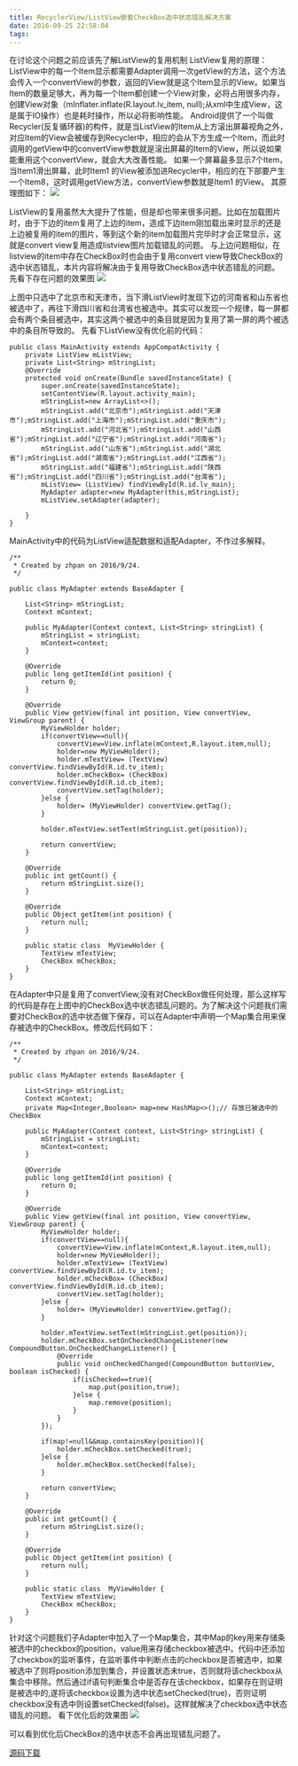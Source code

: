 ```yaml
---
title: RecyclerView/ListView嵌套CheckBox选中状态错乱解决方案
date: 2016-09-25 22:58:04
tags:
---
```


在讨论这个问题之前应该先了解ListView的复用机制
ListView复用的原理：ListView中的每一个Item显示都需要Adapter调用一次getView的方法，这个方法会传入一个convertView的参数，返回的View就是这个Item显示的View。如果当Item的数量足够大，再为每一个Item都创建一个View对象，必将占用很多内存，创建View对象（mInflater.inflate(R.layout.lv_item, null);从xml中生成View，这是属于IO操作）也是耗时操作，所以必将影响性能。
Android提供了一个叫做Recycler(反复循环器)的构件，就是当ListView的Item从上方滚出屏幕视角之外，对应Item的View会被缓存到Recycler中，相应的会从下方生成一个Item，而此时调用的getView中的convertView参数就是滚出屏幕的Item的View，所以说如果能重用这个convertView，就会大大改善性能。
如果一个屏幕最多显示7个Item，当Item1滑出屏幕，此时Item1 的View被添加进Recycler中，相应的在下部要产生一个Item8，这时调用getView方法，convertView参数就是Item1 的View。 其原理图如下：
![](https://raw.githubusercontent.com/zhpanvip/Resource/master/image/0401.jfif)

ListView的复用虽然大大提升了性能，但是却也带来很多问题。比如在加载图片时，由于下边的item复用了上边的item，造成下边item刚加载出来时显示的还是上边被复用的item的图片，等到这个新的item加载图片完毕时才会正常显示，这就是convert view复用造成listview图片加载错乱的问题。
与上边问题相似，在listview的item中存在CheckBox时也会由于复用convert view导致CheckBox的选中状态错乱，本片内容将解决由于复用导致CheckBox选中状态错乱的问题。
先看下存在问题的效果图
![](https://raw.githubusercontent.com/zhpanvip/Resource/master/image/0402.jfif)


上图中只选中了北京市和天津市，当下滑ListView时发现下边的河南省和山东省也被选中了，再往下滑四川省和台湾省也被选中。其实可以发现一个规律，每一屏都会有两个条目被选中，其实这两个被选中的条目就是因为复用了第一屏的两个被选中的条目所导致的。
先看下ListView没有优化前的代码：

```
public class MainActivity extends AppCompatActivity {
    private ListView mListView;
    private List<String> mStringList;
    @Override
    protected void onCreate(Bundle savedInstanceState) {
        super.onCreate(savedInstanceState);
        setContentView(R.layout.activity_main);
        mStringList=new ArrayList<>();
        mStringList.add("北京市");mStringList.add("天津市");mStringList.add("上海市");mStringList.add("重庆市");
        mStringList.add("河北省");mStringList.add("山西省");mStringList.add("辽宁省");mStringList.add("河南省");
        mStringList.add("山东省");mStringList.add("湖北省");mStringList.add("湖南省");mStringList.add("江西省");
        mStringList.add("福建省");mStringList.add("陕西省");mStringList.add("四川省");mStringList.add("台湾省");
        mListView= (ListView) findViewById(R.id.lv_main);
        MyAdapter adapter=new MyAdapter(this,mStringList);
        mListView.setAdapter(adapter);

    }
}
```
MainActivity中的代码为ListView适配数据和适配Adapter，不作过多解释。

```
/**
 * Created by zhpan on 2016/9/24.
 */

public class MyAdapter extends BaseAdapter {

    List<String> mStringList;
    Context mContext;

    public MyAdapter(Context context, List<String> stringList) {
        mStringList = stringList;
        mContext=context;
    }

    @Override
    public long getItemId(int position) {
        return 0;
    }

    @Override
    public View getView(final int position, View convertView, ViewGroup parent) {
        MyViewHolder holder;
        if(convertView==null){
            convertView=View.inflate(mContext,R.layout.item,null);
            holder=new MyViewHolder();
            holder.mTextView= (TextView) convertView.findViewById(R.id.tv_item);
            holder.mCheckBox= (CheckBox) convertView.findViewById(R.id.cb_item);
            convertView.setTag(holder);
        }else {
            holder= (MyViewHolder) convertView.getTag();
        }

        holder.mTextView.setText(mStringList.get(position));

        return convertView;
    }

    @Override
    public int getCount() {
        return mStringList.size();
    }

    @Override
    public Object getItem(int position) {
        return null;
    }

    public static class  MyViewHolder {
        TextView mTextView;
        CheckBox mCheckBox;
    }
}

```

在Adapter中只是复用了convertView,没有对CheckBox做任何处理，那么这样写的代码是存在上图中的CheckBox选中状态错乱问题的。为了解决这个问题我们需要对CheckBox的选中状态做下保存，可以在Adapter中声明一个Map集合用来保存被选中的CheckBox。修改后代码如下：

```
/**
 * Created by zhpan on 2016/9/24.
 */

public class MyAdapter extends BaseAdapter {

    List<String> mStringList;
    Context mContext;
    private Map<Integer,Boolean> map=new HashMap<>();// 存放已被选中的CheckBox

    public MyAdapter(Context context, List<String> stringList) {
        mStringList = stringList;
        mContext=context;
    }

    @Override
    public long getItemId(int position) {
        return 0;
    }

    @Override
    public View getView(final int position, View convertView, ViewGroup parent) {
        MyViewHolder holder;
        if(convertView==null){
            convertView=View.inflate(mContext,R.layout.item,null);
            holder=new MyViewHolder();
            holder.mTextView= (TextView) convertView.findViewById(R.id.tv_item);
            holder.mCheckBox= (CheckBox) convertView.findViewById(R.id.cb_item);
            convertView.setTag(holder);
        }else {
            holder= (MyViewHolder) convertView.getTag();
        }

        holder.mTextView.setText(mStringList.get(position));
        holder.mCheckBox.setOnCheckedChangeListener(new CompoundButton.OnCheckedChangeListener() {
            @Override
            public void onCheckedChanged(CompoundButton buttonView, boolean isChecked) {
                if(isChecked==true){
                    map.put(position,true);
                }else {
                    map.remove(position);
                }
            }
        });

        if(map!=null&&map.containsKey(position)){
            holder.mCheckBox.setChecked(true);
        }else {
            holder.mCheckBox.setChecked(false);
        }

        return convertView;
    }

    @Override
    public int getCount() {
        return mStringList.size();
    }

    @Override
    public Object getItem(int position) {
        return null;
    }

    public static class  MyViewHolder {
        TextView mTextView;
        CheckBox mCheckBox;
    }
}

```

针对这个问题我们子Adapter中加入了一个Map集合，其中Map的key用来存储条被选中的checkbox的position，value用来存储checkbox被选中。代码中还添加了checkbox的监听事件，在监听事件中判断点击的checkbox是否被选中，如果被选中了则将position添加到集合，并设置状态未true，否则就将该checkbox从集合中移除。然后通过if语句判断集合中是否存在该checkbox，如果存在则证明是被选中的,遂将该checkbox设置为选中状态setChecked(true)，否则证明checkbox没有选中则设置setChecked(false)。这样就解决了checkbox选中状态错乱的问题。
看下优化后的效果图
![](https://raw.githubusercontent.com/zhpanvip/Resource/master/image/0403.jfif)


可以看到优化后CheckBox的选中状态不会再出现错乱问题了。

[源码下载](http://download.csdn.net/detail/qq_20521573/9639225)


